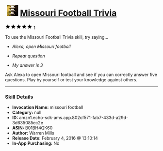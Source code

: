 # &nbsp;<img src="skill_icon" alt="Missouri Football Trivia icon" width="36"> [Missouri Football Trivia](http://alexa.amazon.com/#skills/amzn1.echo-sdk-ams.app.802cf571-fab7-433d-a29d-3d635085ec2e)
![5 stars](../../images/ic_star_black_18dp_1x.png)![5 stars](../../images/ic_star_black_18dp_1x.png)![5 stars](../../images/ic_star_black_18dp_1x.png)![5 stars](../../images/ic_star_black_18dp_1x.png)![5 stars](../../images/ic_star_black_18dp_1x.png) 1

To use the Missouri Football Trivia skill, try saying...

* *Alexa, open Missouri football*

* *Repeat question*

* *My answer is 3*

Ask Alexa to open Missouri football and see if you can correctly answer five questions. Play by yourself or test your knowledge against others.

***

### Skill Details

* **Invocation Name:** missouri football
* **Category:** null
* **ID:** amzn1.echo-sdk-ams.app.802cf571-fab7-433d-a29d-3d635085ec2e
* **ASIN:** B01BH4QK60
* **Author:** Warren Mills
* **Release Date:** February 4, 2016 @ 13:10:14
* **In-App Purchasing:** No
